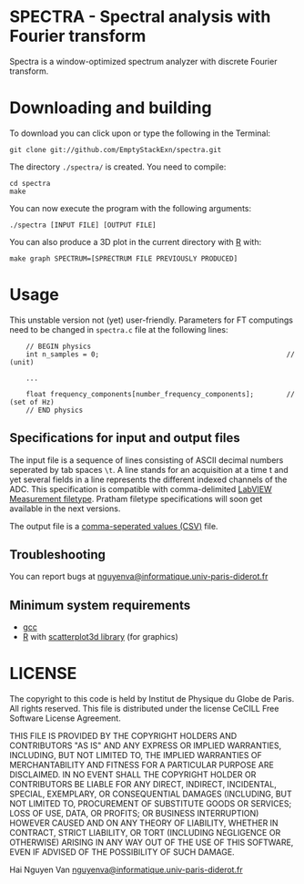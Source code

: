 SPECTRA - Spectral analysis with Fourier transform
==============

Spectra is a window-optimized spectrum analyzer with discrete Fourier transform.

Downloading and building
=============

To download you can click upon or type the following in the Terminal:

	git clone git://github.com/EmptyStackExn/spectra.git

The directory `./spectra/` is created. You need to compile:

	cd spectra
	make

You can now execute the program with the following arguments:

	./spectra [INPUT FILE] [OUTPUT FILE]

You can also produce a 3D plot in the current directory with [R](http://www.r-project.org/) with:

	make graph SPECTRUM=[SPRECTRUM FILE PREVIOUSLY PRODUCED]


Usage
=============

This unstable version not (yet) user-friendly. Parameters for FT computings need to be changed in `spectra.c` file at the following lines:

        // BEGIN physics
        int n_samples = 0;                                              // (unit)

        ...

        float frequency_components[number_frequency_components];        // (set of Hz)
        // END physics


Specifications for input and output files
---------------------------

The input file is a sequence of lines consisting of ASCII decimal numbers seperated by tab spaces `\t`. A line stands for an acquisition at a time t and yet several fields in a line represents the different indexed channels of the ADC. This specification is compatible with comma-delimited [LabVIEW Measurement filetype](http://www.ni.com/white-paper/4139/en). Pratham filetype specifications will soon get available in the next versions.

The output file is a [comma-seperated values (CSV)](http://supercsv.sourceforge.net/csvSpecification.html) file.


Troubleshooting 
---------------

You can report bugs at <nguyenva@informatique.univ-paris-diderot.fr>


Minimum system requirements
---------------------------

- [gcc](http://cran.r-project.org/web/packages/scatterplot3d/index.html)
- [R](http://www.r-project.org/) with [scatterplot3d library](http://cran.r-project.org/web/packages/scatterplot3d/index.html) (for graphics)

LICENSE
=======

The copyright to this code is held by Institut de Physique du Globe de Paris. All rights reserved. This file is distributed under the license CeCILL Free Software License Agreement.

THIS FILE IS PROVIDED BY THE COPYRIGHT HOLDERS AND CONTRIBUTORS "AS IS" AND ANY EXPRESS OR IMPLIED WARRANTIES, INCLUDING, BUT NOT LIMITED TO, THE IMPLIED WARRANTIES OF MERCHANTABILITY AND FITNESS FOR A PARTICULAR PURPOSE ARE DISCLAIMED. IN NO EVENT SHALL THE COPYRIGHT HOLDER OR CONTRIBUTORS BE LIABLE FOR ANY DIRECT, INDIRECT, INCIDENTAL, SPECIAL, EXEMPLARY, OR CONSEQUENTIAL DAMAGES (INCLUDING, BUT NOT LIMITED TO, PROCUREMENT OF SUBSTITUTE GOODS OR SERVICES; LOSS OF USE, DATA, OR PROFITS; OR BUSINESS INTERRUPTION) HOWEVER CAUSED AND ON ANY THEORY OF LIABILITY, WHETHER IN CONTRACT, STRICT LIABILITY, OR TORT (INCLUDING NEGLIGENCE OR OTHERWISE) ARISING IN ANY WAY OUT OF THE USE OF THIS SOFTWARE, EVEN IF ADVISED OF THE POSSIBILITY OF SUCH DAMAGE.

Hai Nguyen Van <nguyenva@informatique.univ-paris-diderot.fr>
